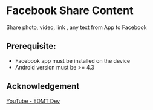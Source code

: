 # Facebook Share Content
Share photo, video, link , any text from App to Facebook <br />


## Prerequisite:
- Facebook app must be installed on the device
- Android version must be >= 4.3

## Acknowledgement
[YouTube - EDMT Dev](https://youtu.be/2ZdzG_XObDM)